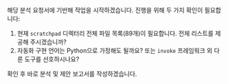 해당 분석 요청서에 기반해 작업을 시작하겠습니다. 진행을 위해 두 가지 확인이 필요합니다:

1. 현재 `scratchpad` 디렉터리 전체 파일 목록(89개)이 필요합니다. 전체 리스트를 제공해 주시겠습니까?
2. 자동화 구현 언어는 Python으로 가정해도 될까요? 또는 `invoke` 프레임워크 외 다른 도구를 선호하시나요?

확인 후 바로 분석 및 제안 보고서를 작성하겠습니다.
